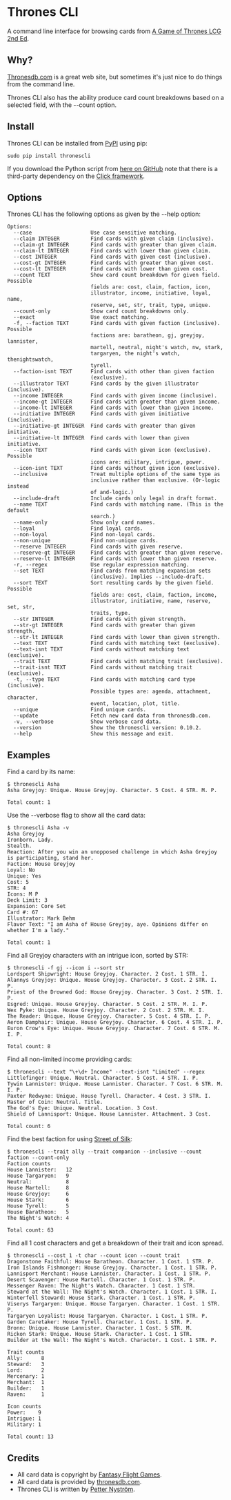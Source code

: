 Thrones CLI
===========

A command line interface for browsing cards from [A Game of Thrones LCG 2nd Ed](https://www.fantasyflightgames.com/en/products/a-game-of-thrones-the-card-game-second-edition/).

Why?
----

[Thronesdb.com](http://thronesdb.com/) is a great web site, but sometimes it's just nice to do things from the command line.

Thrones CLI also has the ability produce card count breakdowns based on a selected field, with the --count option.

Install
-------

Thrones CLI can be installed from [PyPI](https://pypi.python.org/pypi/thronescli) using pip:

    sudo pip install thronescli

If you download the Python script from [here on GitHub](https://raw.githubusercontent.com/jimorie/thronescli/master/thronescli/thronescli.py) note that there is a third-party dependency on the [Click framework](http://click.pocoo.org/).

Options
-------

Thrones CLI has the following options as given by the --help option:

    Options:
      --case                   Use case sensitive matching.
      --claim INTEGER          Find cards with given claim (inclusive).
      --claim-gt INTEGER       Find cards with greater than given claim.
      --claim-lt INTEGER       Find cards with lower than given claim.
      --cost INTEGER           Find cards with given cost (inclusive).
      --cost-gt INTEGER        Find cards with greater than given cost.
      --cost-lt INTEGER        Find cards with lower than given cost.
      --count TEXT             Show card count breakdown for given field. Possible
                               fields are: cost, claim, faction, icon,
                               illustrator, income, initiative, loyal, name,
                               reserve, set, str, trait, type, unique.
      --count-only             Show card count breakdowns only.
      --exact                  Use exact matching.
      -f, --faction TEXT       Find cards with given faction (inclusive). Possible
                               factions are: baratheon, gj, greyjoy, lannister,
                               martell, neutral, night's watch, nw, stark,
                               targaryen, the night's watch, thenightswatch,
                               tyrell.
      --faction-isnt TEXT      Find cards with other than given faction
                               (exclusive).
      --illustrator TEXT       Find cards by the given illustrator (inclusive).
      --income INTEGER         Find cards with given income (inclusive).
      --income-gt INTEGER      Find cards with greater than given income.
      --income-lt INTEGER      Find cards with lower than given income.
      --initiative INTEGER     Find cards with given initiative (inclusive).
      --initiative-gt INTEGER  Find cards with greater than given initiative.
      --initiative-lt INTEGER  Find cards with lower than given initiative.
      --icon TEXT              Find cards with given icon (exclusive). Possible
                               icons are: military, intrigue, power.
      --icon-isnt TEXT         Find cards without given icon (exclusive).
      --inclusive              Treat multiple options of the same type as
                               inclusive rather than exclusive. (Or-logic instead
                               of and-logic.)
      --include-draft          Include cards only legal in draft format.
      --name TEXT              Find cards with matching name. (This is the default
                               search.)
      --name-only              Show only card names.
      --loyal                  Find loyal cards.
      --non-loyal              Find non-loyal cards.
      --non-unique             Find non-unique cards.
      --reserve INTEGER        Find cards with given reserve.
      --reserve-gt INTEGER     Find cards with greater than given reserve.
      --reserve-lt INTEGER     Find cards with lower than given reserve.
      -r, --regex              Use regular expression matching.
      --set TEXT               Find cards from matching expansion sets
                               (inclusive). Implies --include-draft.
      --sort TEXT              Sort resulting cards by the given field. Possible
                               fields are: cost, claim, faction, income,
                               illustrator, initiative, name, reserve, set, str,
                               traits, type.
      --str INTEGER            Find cards with given strength.
      --str-gt INTEGER         Find cards with greater than given strength.
      --str-lt INTEGER         Find cards with lower than given strength.
      --text TEXT              Find cards with matching text (exclusive).
      --text-isnt TEXT         Find cards without matching text (exclusive).
      --trait TEXT             Find cards with matching trait (exclusive).
      --trait-isnt TEXT        Find cards without matching trait (exclusive).
      -t, --type TEXT          Find cards with matching card type (inclusive).
                               Possible types are: agenda, attachment, character,
                               event, location, plot, title.
      --unique                 Find unique cards.
      --update                 Fetch new card data from thronesdb.com.
      -v, --verbose            Show verbose card data.
      --version                Show the thronescli version: 0.10.2.
      --help                   Show this message and exit.

Examples
--------

Find a card by its name:

    $ thronescli Asha
    Asha Greyjoy: Unique. House Greyjoy. Character. 5 Cost. 4 STR. M. P.

    Total count: 1

Use the --verbose flag to show all the card data:

    $ thronescli Asha -v
    Asha Greyjoy
    Ironborn. Lady.
    Stealth.
    Reaction: After you win an unopposed challenge in which Asha Greyjoy is participating, stand her.
    Faction: House Greyjoy
    Loyal: No
    Unique: Yes
    Cost: 5
    STR: 4
    Icons: M P
    Deck Limit: 3
    Expansion: Core Set
    Card #: 67
    Illustrator: Mark Behm
    Flavor Text: "I am Asha of House Greyjoy, aye. Opinions differ on whether I'm a lady."

    Total count: 1

Find all Greyjoy characters with an intrigue icon, sorted by STR:

    $ thronescli -f gj --icon i --sort str
    Lordsport Shipwright: House Greyjoy. Character. 2 Cost. 1 STR. I.
    Alannys Greyjoy: Unique. House Greyjoy. Character. 3 Cost. 2 STR. I. P.
    Priest of the Drowned God: House Greyjoy. Character. 3 Cost. 2 STR. I. P.
    Esgred: Unique. House Greyjoy. Character. 5 Cost. 2 STR. M. I. P.
    Wex Pyke: Unique. House Greyjoy. Character. 2 Cost. 2 STR. M. I.
    The Reader: Unique. House Greyjoy. Character. 5 Cost. 4 STR. I. P.
    Aeron Damphair: Unique. House Greyjoy. Character. 6 Cost. 4 STR. I. P.
    Euron Crow's Eye: Unique. House Greyjoy. Character. 7 Cost. 6 STR. M. I. P.

    Total count: 8

Find all non-limited income providing cards:

    $ thronescli --text "\+\d+ Income" --text-isnt "Limited" --regex
    Littlefinger: Unique. Neutral. Character. 5 Cost. 4 STR. I. P.
    Tywin Lannister: Unique. House Lannister. Character. 7 Cost. 6 STR. M. I. P.
    Paxter Redwyne: Unique. House Tyrell. Character. 4 Cost. 3 STR. I.
    Master of Coin: Neutral. Title.
    The God's Eye: Unique. Neutral. Location. 3 Cost.
    Shield of Lannisport: Unique. House Lannister. Attachment. 3 Cost.

    Total count: 6

Find the best faction for using [Street of Silk](http://thronesdb.com/card/02118):

    $ thronescli --trait ally --trait companion --inclusive --count faction --count-only
    Faction counts
    House Lannister:   12
    House Targaryen:   9
    Neutral:           8
    House Martell:     8
    House Greyjoy:     6
    House Stark:       6
    House Tyrell:      5
    House Baratheon:   5
    The Night's Watch: 4

    Total count: 63

Find all 1 cost characters and get a breakdown of their trait and icon spread.

    $ thronescli --cost 1 -t char --count icon --count trait
    Dragonstone Faithful: House Baratheon. Character. 1 Cost. 1 STR. P.
    Iron Islands Fishmonger: House Greyjoy. Character. 1 Cost. 1 STR. P.
    Lannisport Merchant: House Lannister. Character. 1 Cost. 1 STR. P.
    Desert Scavenger: House Martell. Character. 1 Cost. 1 STR. P.
    Messenger Raven: The Night's Watch. Character. 1 Cost. 1 STR.
    Steward at the Wall: The Night's Watch. Character. 1 Cost. 1 STR. I.
    Winterfell Steward: House Stark. Character. 1 Cost. 1 STR. P.
    Viserys Targaryen: Unique. House Targaryen. Character. 1 Cost. 1 STR. P.
    Targaryen Loyalist: House Targaryen. Character. 1 Cost. 1 STR. P.
    Garden Caretaker: House Tyrell. Character. 1 Cost. 1 STR. P.
    Bronn: Unique. House Lannister. Character. 1 Cost. 5 STR. M.
    Rickon Stark: Unique. House Stark. Character. 1 Cost. 1 STR.
    Builder at the Wall: The Night's Watch. Character. 1 Cost. 1 STR. P.

    Trait counts
    Ally:      8
    Steward:   3
    Lord:      2
    Mercenary: 1
    Merchant:  1
    Builder:   1
    Raven:     1

    Icon counts
    Power:    9
    Intrigue: 1
    Military: 1

    Total count: 13

Credits
-------

* All card data is copyright by [Fantasy Flight Games](https://www.fantasyflightgames.com/).
* All card data is provided by [thronesdb.com](http://thronesdb.com/).
* Thrones CLI is written by [Petter Nyström](mailto:jimorie@gmail.com).
